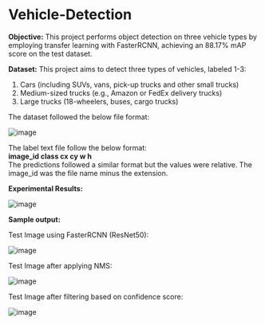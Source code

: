# Vehicle-Detection
**Objective:**
This project performs object detection on three vehicle types by employing transfer learning with FasterRCNN, achieving an 88.17% mAP score on the test dataset. 

**Dataset:**
This project aims to detect three types of vehicles, labeled 1-3:
1. Cars (including SUVs, vans, pick-up trucks and other small trucks)
2. Medium-sized trucks (e.g., Amazon or FedEx delivery trucks)
3. Large trucks (18-wheelers, buses, cargo trucks)

The dataset followed the below file format:

![image](https://github.com/Vsamyuktha/Vehicle-Detection/assets/20947664/348de4fc-7ca3-45a9-9bd2-5f1e3f295548)


The label text file follow the below format:<br>
  **image_id class cx cy w h**<br>
The predictions followed a similar format but the values were relative. The image_id was the file name minus the extension.

**Experimental Results:**

![image](https://github.com/Vsamyuktha/Vehicle-Detection/assets/20947664/e5c383a0-24ee-492d-bcaa-1f8223c058e6)




**Sample output:**

Test Image using FasterRCNN (ResNet50):

![image](https://github.com/Vsamyuktha/Vehicle-Detection/assets/20947664/2ed8b2d9-3de3-4da8-b693-25c0077da74e)




Test Image after applying NMS:

![image](https://github.com/Vsamyuktha/Vehicle-Detection/assets/20947664/13f6ed6f-f076-4381-b00c-db9d4414746d)




Test Image after filtering based on confidence score:

![image](https://github.com/Vsamyuktha/Vehicle-Detection/assets/20947664/e06014b0-1acf-4318-a9f3-d25c88fdeb63)



